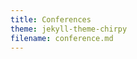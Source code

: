 ```yaml
---
title: Conferences
theme: jekyll-theme-chirpy
filename: conference.md
--- 
```


<html lang="en">
<head>
    <meta charset="UTF-8">
    <meta name="viewport" content="width=device-width, initial-scale=1.0">
    <title>Menubar Example</title>
    <style>
        /* Basic styling for the menubar */
        body {
            font-family: Arial, sans-serif;
        }

        .navbar {
            overflow: hidden;
            background-color: #333;
        }

        .navbar a {
            float: left;
            display: block;
            color: white;
            text-align: center;
            padding: 14px 20px;
            text-decoration: none;
        }

        .navbar a:hover {
            background-color: #ddd;
            color: black;
        }

        .navbar a.active {
            background-color: #04AA6D;
            color: white;
        }

        /* Dropdown container */
        .dropdown {
            float: left;
            overflow: hidden;
        }

        .dropdown .dropbtn {
            font-size: 16px;  
            border: none;
            outline: none;
            color: white;
            padding: 14px 20px;
            background-color: inherit;
            font-family: inherit;
            margin: 0;
        }

        .navbar a, .dropdown .dropbtn {
            display: inline-block;
        }

        /* Dropdown content (hidden by default) */
        .dropdown-content {
            display: none;
            position: absolute;
            background-color: #f9f9f9;
            min-width: 160px;
            box-shadow: 0px 8px 16px 0px rgba(0,0,0,0.2);
            z-index: 1;
        }

        .dropdown-content a {
            float: none;
            color: black;
            padding: 12px 16px;
            text-decoration: none;
            display: block;
            text-align: left;
        }

        .dropdown-content a:hover {
            background-color: #ddd;
        }

        /* Show the dropdown menu on hover */
        .dropdown:hover .dropdown-content {
            display: block;
        }

        .dropdown:hover .dropbtn {
            background-color: #ddd;
            color: black;
        }
    </style>
</head>
<body>

    <div class="navbar">
        <a class="active" href="https://ray-islam.github.io/">Home</a>
        <a href="https://ray-islam.github.io/book.html">Books</a>
        <a href="https://ray-islam.github.io/conference.html">Conferences</a>
        <a href="https://ray-islam.github.io/awardsnrecognitions.html">Awards & Recognitions</a>
              
    </div>
     <p> </p>
     <p> </p>
     <p> </p>

</body>
</html>

<ul>
    <li><a href="#computing-conference">Computing Conference 2024</a></li>
    <li><a href="#cancer-research-symposium">Symposium on Cancer Research Trends and Cybersecurity Challenges 2023</a></li>
</ul>
<hr>

<h2 id="computing-conference" style="color: green; font-size: 16px;">
    <a href="https://saiconference.com/Computing" style="color: green; font-size: 18px;"> Computing Conference 2024</a>
</h2>

<ul style="color: black; font-family: 'Futura', serif; font-size: 14px; list-style-type: none; margin: 0; padding: 0; text-align: justify;">
The Computing Conference, formerly the Science and Information Conference, is a prestigious annual event in London since 2013, uniting researchers and industry leaders from over 50 countries to share insights, present research, and foster collaboration.
</ul>

<ul style="color: black; font-family: 'Futura', serif; font-size: 12px;">
<b>Presentation of Peer-Reviewed Research Paper:</b> Islam, R. and Sandborn, P., (2024), Analyzing the Influence of Processor Speed and Clock Speed on Remaining Useful Life Estimation of Software Systems, Computing Conference, 11-12 July 2024, London, UK, Published as Proceedings on Springer Nature, DOI: https://doi.org/10.1007/978-3-031-62281-6_34. 
<br>
  <a href="https://link.springer.com/chapter/10.1007/978-3-031-62281-6_34">Click here to access the proceedings in SpringerNature.</a>
</ul>

<img src="https://github.com/user-attachments/assets/09c533dd-954a-4315-ae0c-a1e169146f3a" alt="Image Description" style="width:600px; height:auto;">
![453513082_793744742962789_8675114430293914151_n](https://github.com/user-attachments/assets/568a0c77-249d-484e-9f2a-519dafd5a37c)

<hr>

    <h2 id="cancer-research-symposium" style="color: green; font-size: 16px;">
        Invited Panel Speaker: Symposium on Cancer Research Trends and Cybersecurity Challenges 2023:
    </h2>
    <h3 style="color: green; font-size: 14px;">
        Hosted by Robert H. Smith School of Business, University of Maryland, College Park, MD, USA
    </h3>

    

<h2 id="cancer-research-symposium" style="color: green; font-size: 16px;">
    Invited Panel Speaker: Symposium on Cancer Research Trends and Cybersecurity Challenges 2023: </h2> 
<h3 style="color: green; font-size: 14px;">Hosted by Robert H. Smith School of Business, University of Maryland, College Park, MD, USA</h3>

<ul style="color: black; font-family: 'Futura', serif; font-size: 14px; list-style-type: none; margin: 0; padding: 0; text-align: justify;">
The Joint Annual Symposium, hosted by the Robert H. Smith School of Business at the University of Maryland, gathers experts to discuss advancements in cancer research and cybersecurity. Organized with the Taipei Economic and Cultural Representative Office, the Chinese-American Professionals Association of Metropolitan Washington DC, and the North Carolina-Taiwan Professional and Scholar Society, it facilitates dialogue among participants from Taiwan, North Carolina, and the Washington DC area.
</ul>

<ul style="color: black; font-family: 'Futura', serif; font-size: 16px;">
<b>Topic Presented:</b> Delivered speeches on how Generative AI impacts cybersecurity. 
<br>
<img src="https://raw.githubusercontent.com/ray-islam/ray-islam.github.io/main/assets/DSC03643.JPG" alt="Conference Image" style="width:1500px; height:auto; display:block; margin-top:10px;">
<img src="https://raw.githubusercontent.com/ray-islam/ray-islam.github.io/main/assets/DSC03619.JPG" alt="Conference Image" style="width:1500px; height:auto; display:block; margin-top:10px;">


